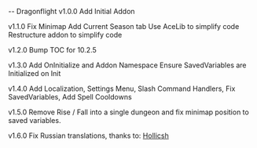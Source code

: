 -- Dragonflight
v1.0.0 Add Initial Addon

v1.1.0 Fix Minimap Add Current Season tab Use AceLib to simplify code Restructure addon to simplify code

v1.2.0 Bump TOC for 10.2.5

v1.3.0 Add OnInitialize and Addon Namespace Ensure SavedVariables are Initialized on Init

v1.4.0 Add Localization, Settings Menu, Slash Command Handlers, Fix SavedVariables, Add Spell Cooldowns

v1.5.0 Remove Rise / Fall into a single dungeon and fix minimap position to saved variables.

v1.6.0 Fix Russian translations, thanks to: [Hollicsh](https://github.com/Hollicsh)